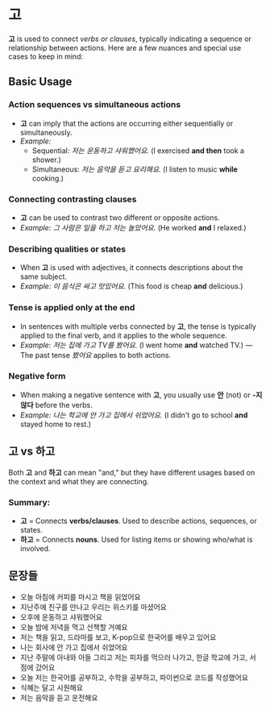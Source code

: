 
# 고

  **고** is used to connect _verbs or clauses_, typically indicating a
  sequence or relationship between actions. Here are a few nuances and
  special use cases to keep in mind:

## Basic Usage 

### Action sequences vs simultaneous actions

  - **고** can imply that the actions are occurring either sequentially
    or simultaneously.
  - _Example:_
    - Sequential: *저는 운동하고 샤워했어요.* (I exercised **and then** 
      took a shower.)
    - Simultaneous: *저는 음악을 듣고 요리해요.* (I listen to music 
      **while** cooking.)

### Connecting contrasting clauses
  
  - **고** can be used to contrast two different or opposite actions.
  - _Example:_ *그 사람은 일을 하고 저는 놀았어요.* (He worked **and** 
    I relaxed.)

### Describing qualities or states

  - When **고** is used with adjectives, it connects descriptions about 
    the same subject.
  - _Example:_ *이 음식은 싸고 맛있어요.* (This food is cheap **and** 
    delicious.)

### Tense is applied only at the end

 - In sentences with multiple verbs connected by **고**, the tense is 
   typically applied to the final verb, and it applies to the whole 
   sequence.
  - _Example_: *저는 집에 가고 TV를 봤어요.* (I went home **and** 
    watched TV.) — The past tense *봤어요* applies to both actions.

### Negative form

  - When making a negative sentence with **고**, you usually use **안** 
    (not) or **-지 않다** before the verbs.
  - _Example:_ *나는 학교에 안 가고 집에서 쉬었어요.* (I didn't go to 
    school **and** stayed home to rest.)


## 고 vs 하고 
  
  Both **고** and **하고** can mean "and," but they have different
  usages based on the context and what they are connecting.

### Summary:
- **고** = Connects **verbs/clauses**. Used to describe actions, 
  sequences, or states.
- **하고** = Connects **nouns**. Used for listing items or showing
  who/what is involved.


## 문장들

  - 오늘 아침에 커피를 마시고 책을 읽었어요
  - 지난주에 친구를 만나고 우리는 위스키를 마셨어요
  - 오후에 운동하고 샤워했어요
  - 오늘 밤에 저녁을 먹고 산책할 거예요
  - 저는 책을 읽고, 드라마를 보고, K-pop으로 한국어를 배우고 있어요
  - 나는 회사에 안 가고 집에서 쉬었어요
  - 지난 주말에 아내와 아들 그리고 저는 피자를 먹으러 나가고, 한글 
    학교에 가고, 서점에 갔어요
  - 오늘 저는 한국어를 공부하고, 수학을 공부하고, 파이썬으로 코드를 
    작성했어요
  - 식혜는 달고 시원해요
  - 저는 음악을 듣고 운전해요
